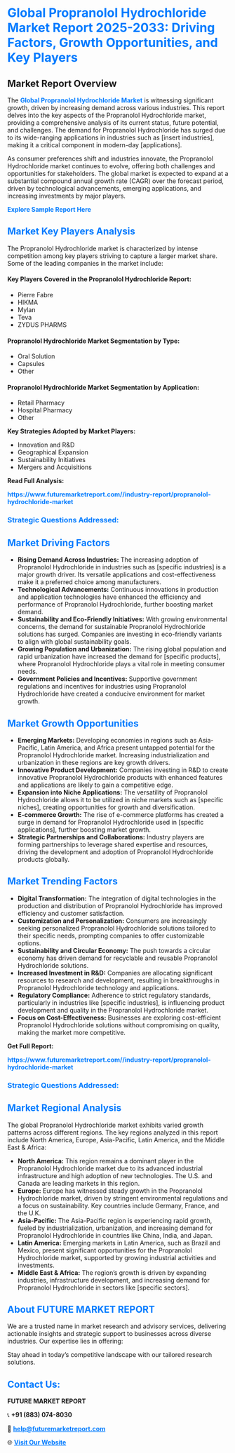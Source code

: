 <h1 style="color: #007BFF;">Global Propranolol Hydrochloride Market Report 2025-2033: Driving Factors, Growth Opportunities, and Key Players</h1>

<section id="overview">
<h2>Market Report Overview</h2>
<p>The <a href="https://www.futuremarketreport.com//industry-report/propranolol-hydrochloride-market" style="color: #007BFF; text-decoration: none;"><strong>Global Propranolol Hydrochloride Market</strong></a> is witnessing significant growth, driven by increasing demand across various industries. This report delves into the key aspects of the Propranolol Hydrochloride market, providing a comprehensive analysis of its current status, future potential, and challenges. The demand for Propranolol Hydrochloride has surged due to its wide-ranging applications in industries such as [insert industries], making it a critical component in modern-day [applications].</p>
<p>As consumer preferences shift and industries innovate, the Propranolol Hydrochloride market continues to evolve, offering both challenges and opportunities for stakeholders. The global market is expected to expand at a substantial compound annual growth rate (CAGR) over the forecast period, driven by technological advancements, emerging applications, and increasing investments by major players.</p>
</section>

<section id="overview">
<p><a href="https://www.futuremarketreport.com//request-sample/reportId=59122" style="color: #007BFF; text-decoration: none;"><strong>Explore Sample Report Here</strong></a></p>
</section>

<section id="key-players">
<h2 style="color: #007BFF;">Market Key Players Analysis</h2>
<p>The Propranolol Hydrochloride market is characterized by intense competition among key players striving to capture a larger market share. Some of the leading companies in the market include:</p>
<h4>Key Players Covered in the Propranolol Hydrochloride Report:</h4>
<ul><li>Pierre Fabre</li><li>HIKMA</li><li>Mylan</li><li>Teva</li><li>ZYDUS PHARMS</li></ul>
<h4>Propranolol Hydrochloride Market Segmentation by Type:</h4>
<ul><li>Oral Solution</li><li>Capsules</li><li>Other</li></ul>

<h4>Propranolol Hydrochloride Market Segmentation by Application:</h4>
<ul><li>Retail Pharmacy</li><li>Hospital Pharmacy</li><li>Other</li></ul>
<p><strong>Key Strategies Adopted by Market Players:</strong></p>
<ul>
<li>Innovation and R&D</li>
<li>Geographical Expansion</li>
<li>Sustainability Initiatives</li>
<li>Mergers and Acquisitions</li>
</ul>
</section>

<section>
<p><strong>Read Full Analysis: </strong></p><a href="https://www.futuremarketreport.com//industry-report/propranolol-hydrochloride-market" style="color: #007BFF; text-decoration: none;"><strong>https://www.futuremarketreport.com//industry-report/propranolol-hydrochloride-market</strong></a>
<h3 style="color: #007BFF;">Strategic Questions Addressed:</h3>
</section>

<section id="driving-factors">
<h2 style="color: #007BFF;">Market Driving Factors</h2>
<ul>
<li><strong>Rising Demand Across Industries:</strong> The increasing adoption of Propranolol Hydrochloride in industries such as [specific industries] is a major growth driver. Its versatile applications and cost-effectiveness make it a preferred choice among manufacturers.</li>
<li><strong>Technological Advancements:</strong> Continuous innovations in production and application technologies have enhanced the efficiency and performance of Propranolol Hydrochloride, further boosting market demand.</li>
<li><strong>Sustainability and Eco-Friendly Initiatives:</strong> With growing environmental concerns, the demand for sustainable Propranolol Hydrochloride solutions has surged. Companies are investing in eco-friendly variants to align with global sustainability goals.</li>
<li><strong>Growing Population and Urbanization:</strong> The rising global population and rapid urbanization have increased the demand for [specific products], where Propranolol Hydrochloride plays a vital role in meeting consumer needs.</li>
<li><strong>Government Policies and Incentives:</strong> Supportive government regulations and incentives for industries using Propranolol Hydrochloride have created a conducive environment for market growth.</li>
</ul>
</section>

<section id="growth-opportunities">
<h2 style="color: #007BFF;">Market Growth Opportunities</h2>
<ul>
<li><strong>Emerging Markets:</strong> Developing economies in regions such as Asia-Pacific, Latin America, and Africa present untapped potential for the Propranolol Hydrochloride market. Increasing industrialization and urbanization in these regions are key growth drivers.</li>
<li><strong>Innovative Product Development:</strong> Companies investing in R&D to create innovative Propranolol Hydrochloride products with enhanced features and applications are likely to gain a competitive edge.</li>
<li><strong>Expansion into Niche Applications:</strong> The versatility of Propranolol Hydrochloride allows it to be utilized in niche markets such as [specific niches], creating opportunities for growth and diversification.</li>
<li><strong>E-commerce Growth:</strong> The rise of e-commerce platforms has created a surge in demand for Propranolol Hydrochloride used in [specific applications], further boosting market growth.</li>
<li><strong>Strategic Partnerships and Collaborations:</strong> Industry players are forming partnerships to leverage shared expertise and resources, driving the development and adoption of Propranolol Hydrochloride products globally.</li>
</ul>
</section>

<section id="trending-factors">
<h2 style="color: #007BFF;">Market Trending Factors</h2>
<ul>
<li><strong>Digital Transformation:</strong> The integration of digital technologies in the production and distribution of Propranolol Hydrochloride has improved efficiency and customer satisfaction.</li>
<li><strong>Customization and Personalization:</strong> Consumers are increasingly seeking personalized Propranolol Hydrochloride solutions tailored to their specific needs, prompting companies to offer customizable options.</li>
<li><strong>Sustainability and Circular Economy:</strong> The push towards a circular economy has driven demand for recyclable and reusable Propranolol Hydrochloride solutions.</li>
<li><strong>Increased Investment in R&D:</strong> Companies are allocating significant resources to research and development, resulting in breakthroughs in Propranolol Hydrochloride technology and applications.</li>
<li><strong>Regulatory Compliance:</strong> Adherence to strict regulatory standards, particularly in industries like [specific industries], is influencing product development and quality in the Propranolol Hydrochloride market.</li>
<li><strong>Focus on Cost-Effectiveness:</strong> Businesses are exploring cost-efficient Propranolol Hydrochloride solutions without compromising on quality, making the market more competitive.</li>
</ul>
</section>

<section>
<p><strong>Get Full Report: </strong></p><a href="https://www.futuremarketreport.com//industry-report/propranolol-hydrochloride-market" style="color: #007BFF; text-decoration: none;"><strong>https://www.futuremarketreport.com//industry-report/propranolol-hydrochloride-market</strong></a>
<h3 style="color: #007BFF;">Strategic Questions Addressed:</h3>
</section>


<section id="regional-analysis">
<h2 style="color: #007BFF;">Market Regional Analysis</h2>
<p>The global Propranolol Hydrochloride market exhibits varied growth patterns across different regions. The key regions analyzed in this report include North America, Europe, Asia-Pacific, Latin America, and the Middle East & Africa:</p>
<ul>
<li><strong>North America:</strong> This region remains a dominant player in the Propranolol Hydrochloride market due to its advanced industrial infrastructure and high adoption of new technologies. The U.S. and Canada are leading markets in this region.</li>
<li><strong>Europe:</strong> Europe has witnessed steady growth in the Propranolol Hydrochloride market, driven by stringent environmental regulations and a focus on sustainability. Key countries include Germany, France, and the U.K.</li>
<li><strong>Asia-Pacific:</strong> The Asia-Pacific region is experiencing rapid growth, fueled by industrialization, urbanization, and increasing demand for Propranolol Hydrochloride in countries like China, India, and Japan.</li>
<li><strong>Latin America:</strong> Emerging markets in Latin America, such as Brazil and Mexico, present significant opportunities for the Propranolol Hydrochloride market, supported by growing industrial activities and investments.</li>
<li><strong>Middle East & Africa:</strong> The region’s growth is driven by expanding industries, infrastructure development, and increasing demand for Propranolol Hydrochloride in sectors like [specific sectors].</li>
</ul>
</section>

<footer>
<h2 style="color: #007BFF;">About FUTURE MARKET REPORT</h2>
<p>We are a trusted name in market research and advisory services, delivering actionable insights and strategic support to businesses across diverse industries. Our expertise lies in offering:</p>

<p>Stay ahead in today’s competitive landscape with our tailored research solutions.</p>

<h2 style="color: #007BFF;">Contact Us:</h2>
<p><strong>FUTURE MARKET REPORT</strong></p>
<p>📞 <strong>+91 (883) 074-8030</strong></p>
<p>📧 <strong><a href="mailto:help@futuremarketreport.com" style="color: #007BFF;">help@futuremarketreport.com</a></strong></p>
<p>🌐 <strong><a href="https://www.futuremarketreport.com/" style="color: #007BFF;">Visit Our Website</a></strong></p>
</footer>